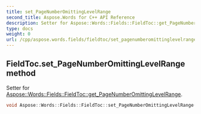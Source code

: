 ```yaml
---
title: set_PageNumberOmittingLevelRange
second_title: Aspose.Words for C++ API Reference
description: Setter for Aspose::Words::Fields::FieldToc::get_PageNumberOmittingLevelRange. 
type: docs
weight: 0
url: /cpp/aspose.words.fields/fieldtoc/set_pagenumberomittinglevelrange/
---
```

## FieldToc.set_PageNumberOmittingLevelRange method


Setter for [Aspose::Words::Fields::FieldToc::get_PageNumberOmittingLevelRange](../get_pagenumberomittinglevelrange/).

```cpp
void Aspose::Words::Fields::FieldToc::set_PageNumberOmittingLevelRange(const System::String &value)
```

